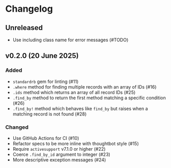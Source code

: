 # Changelog

## Unreleased

- Use including class name for error messages (#TODO)

## v0.2.0 (20 June 2025)

### Added

- `standardrb` gem for linting (#11)
- `.where` method for finding multiple records with an array of IDs (#16)
- `.ids` method which returns an array of all record IDs (#25)
- `.find_by` method to return the first method matching a specific condition (#26)
- `.find_by!` method which behaves like `find_by` but raises when a matching
   record is not found (#28)

### Changed
- Use GitHub Actions for CI (#10)
- Refactor specs to be more inline with thoughtbot style (#15)
- Require `activesupport` v7.1.0 or higher (#22)
- Coerce `.find_by_id` argument to integer (#23)
- More descriptive exception messages (#24)
